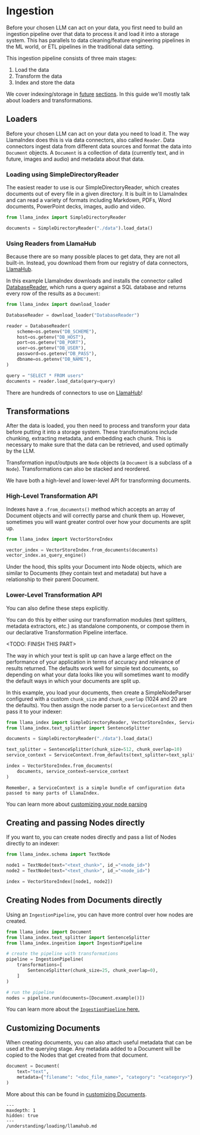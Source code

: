 # Ingestion

Before your chosen LLM can act on your data, you first need to build an ingestion pipeline over that data to process it and load it into a storage system. This has parallels to data cleaning/feature engineering pipelines in the ML world, or ETL pipelines in the traditional data setting.

This ingestion pipeline consists of three main stages:
1. Load the data
2. Transform the data
3. Index and store the data

We cover indexing/storage in [future](/understanding/indexing/indexing.md) [sections](/understanding/storing/storing.md). In this guide we'll mostly talk about loaders and transformations.

## Loaders

Before your chosen LLM can act on your data you need to load it. The way LlamaIndex does this is via data connectors, also called `Reader`. Data connectors ingest data from different data sources and format the data into `Document` objects. A `Document` is a collection of data (currently text, and in future, images and audio) and metadata about that data.

### Loading using SimpleDirectoryReader

The easiest reader to use is our SimpleDirectoryReader, which creates documents out of every file in a given directory. It is built in to LlamaIndex and can read a variety of formats including Markdown, PDFs, Word documents, PowerPoint decks, images, audio and video.

```python
from llama_index import SimpleDirectoryReader

documents = SimpleDirectoryReader("./data").load_data()
```

### Using Readers from LlamaHub

Because there are so many possible places to get data, they are not all built-in. Instead, you download them from our registry of data connectors, [LlamaHub](/understanding/loading/llamahub.md).

In this example LlamaIndex downloads and installs the connector called [DatabaseReader](https://llamahub.ai/l/database), which runs a query against a SQL database and returns every row of the results as a `Document`:

```python
from llama_index import download_loader

DatabaseReader = download_loader("DatabaseReader")

reader = DatabaseReader(
    scheme=os.getenv("DB_SCHEME"),
    host=os.getenv("DB_HOST"),
    port=os.getenv("DB_PORT"),
    user=os.getenv("DB_USER"),
    password=os.getenv("DB_PASS"),
    dbname=os.getenv("DB_NAME"),
)

query = "SELECT * FROM users"
documents = reader.load_data(query=query)
```

There are hundreds of connectors to use on [LlamaHub](https://llamahub.ai)!

## Transformations

After the data is loaded, you then need to process and transform your data before putting it into a storage system. These transformations include chunking, extracting metadata, and embedding each chunk. This is necessary to make sure that the data can be retrieved, and used optimally by the LLM.

Transformation input/outputs are `Node` objects (a `Document` is a subclass of a `Node`). Transformations can also be stacked and reordered.

We have both a high-level and lower-level API for transforming documents. 

### High-Level Transformation API

Indexes have a `.from_documents()` method which accepts an array of Document objects and will correctly parse and chunk them up. However, sometimes you will want greater control over how your documents are split up.

```python
from llama_index import VectorStoreIndex

vector_index = VectorStoreIndex.from_documents(documents)
vector_index.as_query_engine()
```

Under the hood, this splits your Document into Node objects, which are similar to Documents (they contain text and metadata) but have a relationship to their parent Document.

### Lower-Level Transformation API

You can also define these steps explicitly.

You can do this by either using our transformation modules (text splitters, metadata extractors, etc.) as standalone components, or compose them in our declarative Transformation Pipeline interface.

<TODO: FINISH THIS PART>

The way in which your text is split up can have a large effect on the performance of your application in terms of accuracy and relevance of results returned. The defaults work well for simple text documents, so depending on what your data looks like you will sometimes want to modify the default ways in which your documents are split up.

In this example, you load your documents, then create a SimpleNodeParser configured with a custom `chunk_size` and `chunk_overlap` (1024 and 20 are the defaults). You then assign the node parser to a `ServiceContext` and then pass it to your indexer:

```python
from llama_index import SimpleDirectoryReader, VectorStoreIndex, ServiceContext
from llama_index.text_splitter import SentenceSplitter

documents = SimpleDirectoryReader("./data").load_data()

text_splitter = SentenceSplitter(chunk_size=512, chunk_overlap=10)
service_context = ServiceContext.from_defaults(text_splitter=text_splitter)

index = VectorStoreIndex.from_documents(
    documents, service_context=service_context
)
```

```{tip}
Remember, a ServiceContext is a simple bundle of configuration data passed to many parts of LlamaIndex.
```

You can learn more about [customizing your node parsing](/module_guides/loading/node_parsers/root.md)

## Creating and passing Nodes directly

If you want to, you can create nodes directly and pass a list of Nodes directly to an indexer:

```python
from llama_index.schema import TextNode

node1 = TextNode(text="<text_chunk>", id_="<node_id>")
node2 = TextNode(text="<text_chunk>", id_="<node_id>")

index = VectorStoreIndex([node1, node2])
```

## Creating Nodes from Documents directly

Using an `IngestionPipeline`, you can have more control over how nodes are created.

```python
from llama_index import Document
from llama_index.text_splitter import SentenceSplitter
from llama_index.ingestion import IngestionPipeline

# create the pipeline with transformations
pipeline = IngestionPipeline(
    transformations=[
        SentenceSplitter(chunk_size=25, chunk_overlap=0),
    ]
)

# run the pipeline
nodes = pipeline.run(documents=[Document.example()])
```

You can learn more about the [`IngestionPipeline` here.](/module_guides/loading/ingestion_pipeline/root.md)

## Customizing Documents

When creating documents, you can also attach useful metadata that can be used at the querying stage. Any metadata added to a Document will be copied to the Nodes that get created from that document.

```python
document = Document(
    text="text",
    metadata={"filename": "<doc_file_name>", "category": "<category>"},
)
```

More about this can be found in [customizing Documents](/module_guides/loading/documents_and_nodes/usage_documents.md).

```{toctree}
---
maxdepth: 1
hidden: true
---
/understanding/loading/llamahub.md
```
